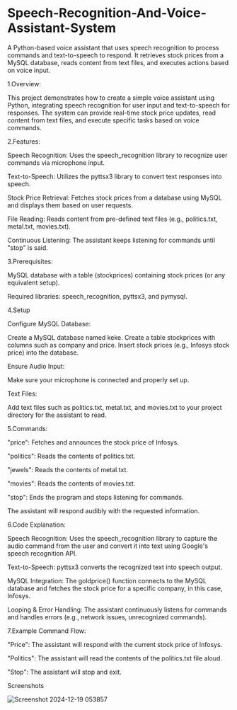 
# Speech-Recognition-And-Voice-Assistant-System
A Python-based voice assistant that uses speech recognition to process commands and text-to-speech to respond. It retrieves stock prices from a MySQL database, reads content from text files, and executes actions based on voice input.

1.Overview:

This project demonstrates how to create a simple voice assistant using Python, integrating speech recognition for user input and text-to-speech for responses. The system can provide real-time stock price updates, read content from text files, and execute specific tasks based on voice commands.

2.Features:

Speech Recognition: Uses the speech_recognition library to recognize user commands via microphone input.

Text-to-Speech: Utilizes the pyttsx3 library to convert text responses into speech.

Stock Price Retrieval: Fetches stock prices from a database using MySQL and displays them based on user requests.

File Reading: Reads content from pre-defined text files (e.g., politics.txt, metal.txt, movies.txt).

Continuous Listening: The assistant keeps listening for commands until "stop" is said.

3.Prerequisites:

MySQL database with a table (stockprices) containing stock prices (or any equivalent setup).

Required libraries: speech_recognition, pyttsx3, and pymysql.

4.Setup

Configure MySQL Database:

Create a MySQL database named keke.
Create a table stockprices with columns such as company and price.
Insert stock prices (e.g., Infosys stock price) into the database.

Ensure Audio Input:

Make sure your microphone is connected and properly set up.

Text Files:

Add text files such as politics.txt, metal.txt, and movies.txt to your project directory for the assistant to read.

5.Commands:

"price": Fetches and announces the stock price of Infosys.

"politics": Reads the contents of politics.txt.

"jewels": Reads the contents of metal.txt.

"movies": Reads the contents of movies.txt.

"stop": Ends the program and stops listening for commands.

The assistant will respond audibly with the requested information.

6.Code Explanation:

Speech Recognition: Uses the speech_recognition library to capture the audio command from the user and convert it into text using Google's speech recognition API.

Text-to-Speech: pyttsx3 converts the recognized text into speech output.

MySQL Integration: The goldprice() function connects to the MySQL database and fetches the stock price for a specific company, in this case, Infosys.

Looping & Error Handling: The assistant continuously listens for commands and handles errors (e.g., network issues, unrecognized commands).

7.Example Command Flow:

"Price": The assistant will respond with the current stock price of Infosys.

"Politics": The assistant will read the contents of the politics.txt file aloud.

"Stop": The assistant will stop and exit.

Screenshots

![Screenshot 2024-12-19 053857](https://github.com/user-attachments/assets/86742e15-a497-4bb7-b5cb-513770ddad1c)


